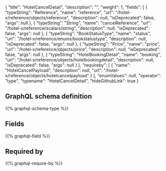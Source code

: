 {
  "title": "HotelCancelDetail",
  "description": "",
  "weight": 1,
  "fields": [
    {
      "typeString": "Reference",
      "name": "reference",
      "url": "/hotel-x/reference/objects/reference",
      "description": null,
      "isDeprecated": false,
      "args": null
    },
    {
      "typeString": "String",
      "name": "cancelReference",
      "url": "/hotel-x/reference/scalars/string",
      "description": null,
      "isDeprecated": false,
      "args": null
    },
    {
      "typeString": "BookStatusType",
      "name": "status",
      "url": "/hotel-x/reference/enums/bookstatustype",
      "description": null,
      "isDeprecated": false,
      "args": null
    },
    {
      "typeString": "Price",
      "name": "price",
      "url": "/hotel-x/reference/objects/price",
      "description": null,
      "isDeprecated": false,
      "args": null
    },
    {
      "typeString": "HotelBookingDetail",
      "name": "booking",
      "url": "/hotel-x/reference/objects/hotelbookingdetail",
      "description": null,
      "isDeprecated": false,
      "args": null
    }
  ],
  "requireby": [
    {
      "name": "HotelCancelPayload",
      "description": null,
      "url": "/hotel-x/reference/objects/hotelcancelpayload"
    }
  ],
  "enumValues": null,
  "operator": "type",
  "typename": "HotelCancelDetail",
  "hideGithubLink": true
}
## GraphQL schema definition

{{% graphql-schema-type %}}

## Fields

{{% graphql-field %}}

## Required by

{{% graphql-require-by %}}
